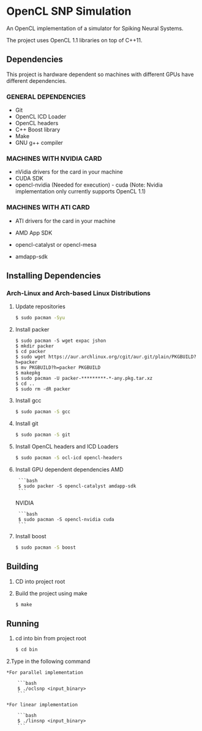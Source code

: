 # OpenCL SNP Simulation

An OpenCL implementation of a simulator for Spiking Neural Systems.

The project uses OpenCL 1.1 libraries on top of C++11.


Dependencies
------

This project is hardware dependent so machines with different GPUs have different dependencies.

### GENERAL DEPENDENCIES
- Git
- OpenCL ICD Loader
- OpenCL headers
- C++ Boost library
- Make
- GNU g++ compiler

### MACHINES WITH NVIDIA CARD
- nVidia drivers for the card in your machine
- CUDA SDK
- opencl-nvidia (Needed for execution) - cuda (Note: Nvidia implementation only currently supports OpenCL 1.1)

### MACHINES WITH ATI CARD
- ATI drivers for the card in your machine
- AMD App SDK

- opencl-catalyst or opencl-mesa
- amdapp-sdk

Installing Dependencies
------

### Arch-Linux and Arch-based Linux Distributions

1. Update repositories

	```bash
	$ sudo pacman -Syu
	```

2. Install packer

	```
	$ sudo pacman -S wget expac jshon
	$ mkdir packer
	$ cd packer
	$ sudo wget https://aur.archlinux.org/cgit/aur.git/plain/PKGBUILD?h=packer
	$ mv PKGBUILD?h=packer PKGBUILD
	$ makepkg
	$ sudo pacman -U packer-*********-*-any.pkg.tar.xz
	$ cd ..
	$ sudo rm -dR packer 
	```

3. Install gcc

	```bash
	$ sudo pacman -S gcc
	```

4. Install git

	```bash
	$ sudo pacman -S git
	```

5. Install OpenCL headers and ICD Loaders

	```	bash
	$ sudo pacman -S ocl-icd opencl-headers
	```

6. Install GPU dependent dependencies
	AMD

		```bash
		$ sudo packer -S opencl-catalyst amdapp-sdk
		```

	NVIDIA

		```bash
		$ sudo pacman -S opencl-nvidia cuda
		```

7. Install boost

	```bash
	$ sudo pacman -S boost
	```


Building
------
1. CD into project root

2. Build the project using make

	```bash
	$ make
	```


Running
------
1. cd into bin from project root

	```bash
	$ cd bin
	```

2.Type in the following command

	*For parallel implementation 

		```bash
		$ ./oclsnp <input_binary> 
		```

	*For linear implementation
	
		```bash
		$ ./linsnp <input_binary>
		```
